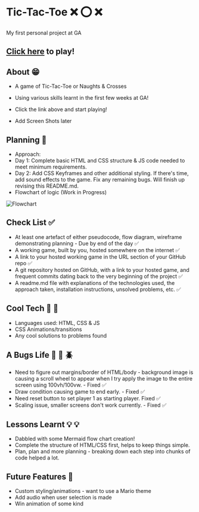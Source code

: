 # Tic-Tac-Toe :x: :o: :x:

My first personal project at GA

## [Click here](https://onneqq.github.io/Tic-Tac-Toe/) to play!

## About :grin:
- A game of Tic-Tac-Toe or Naughts & Crosses 
- Using various skills learnt in the first few weeks at GA! 
- Click the link above and start playing!

- Add Screen Shots later

## Planning :construction_worker:

- Approach: 
- Day 1: Complete basic HTML and CSS structure & JS code needed to meet minimum requirements.
- Day 2: Add CSS Keyframes and other additional styling. If there's time, add sound effects to the game. Fix any remaining bugs. Will finish up revising this README.md.
- Flowchart of logic (Work in Progress)

![Flowchart](https://i.imgur.com/LrWH7vw.png)


## Check List :white_check_mark:
- At least one artefact of either pseudocode, flow diagram, wireframe demonstrating planning - Due by end of the day :white_check_mark:
- A working game, built by you, hosted somewhere on the internet :white_check_mark:
- A link to your hosted working game in the URL section of your GitHub repo :white_check_mark:
- A git repository hosted on GitHub, with a link to your hosted game, and frequent commits dating back to the very beginning of the project :white_check_mark:
- A readme.md file with explanations of the technologies used, the approach taken, installation instructions, unsolved problems, etc. :white_check_mark:

## Cool Tech :rocket: :rocket:
- Languages used: HTML, CSS & JS
- CSS Animations/transitions
- Any cool solutions to problems found

## A Bugs Life :ant: :bug: :beetle:
- Need to figure out margins/border of HTML/body - background image is causing a scroll wheel to appear when I try apply the image to the entire screen using 100vh/100vw. - Fixed :white_check_mark:
- Draw condition causing game to end early. - Fixed :white_check_mark:
- Need reset button to set player 1 as starting player. Fixed :white_check_mark:
- Scaling issue, smaller screens don't work currently. - Fixed :white_check_mark:

## Lessons Learnt :bulb: :bulb:
- Dabbled with some Mermaid flow chart creation!
- Complete the structure of HTML/CSS first, helps to keep things simple.
- Plan, plan and more planning - breaking down each step into chunks of code helped a lot.

## Future Features :gem:
- Custom styling/animations - want to use a Mario theme
- Add audio when user selection is made
- Win animation of some kind
